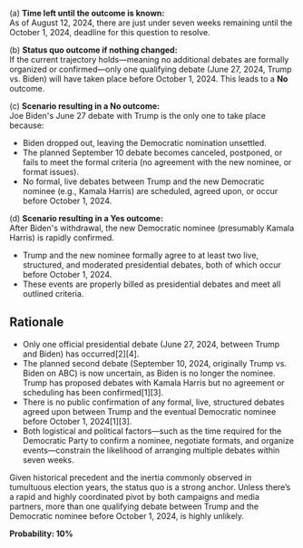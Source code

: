 (a) **Time left until the outcome is known:**  
As of August 12, 2024, there are just under seven weeks remaining until the October 1, 2024, deadline for this question to resolve.

(b) **Status quo outcome if nothing changed:**  
If the current trajectory holds—meaning no additional debates are formally organized or confirmed—only one qualifying debate (June 27, 2024, Trump vs. Biden) will have taken place before October 1, 2024. This leads to a **No** outcome.

(c) **Scenario resulting in a No outcome:**  
Joe Biden's June 27 debate with Trump is the only one to take place because:  
- Biden dropped out, leaving the Democratic nomination unsettled.
- The planned September 10 debate becomes canceled, postponed, or fails to meet the formal criteria (no agreement with the new nominee, or format issues).
- No formal, live debates between Trump and the new Democratic nominee (e.g., Kamala Harris) are scheduled, agreed upon, or occur before October 1, 2024.

(d) **Scenario resulting in a Yes outcome:**  
After Biden's withdrawal, the new Democratic nominee (presumably Kamala Harris) is rapidly confirmed.  
- Trump and the new nominee formally agree to at least two live, structured, and moderated presidential debates, both of which occur before October 1, 2024.
- These events are properly billed as presidential debates and meet all outlined criteria.

## Rationale

- Only one official presidential debate (June 27, 2024, between Trump and Biden) has occurred[2][4].
- The planned second debate (September 10, 2024, originally Trump vs. Biden on ABC) is now uncertain, as Biden is no longer the nominee. Trump has proposed debates with Kamala Harris but no agreement or scheduling has been confirmed[1][3].
- There is no public confirmation of any formal, live, structured debates agreed upon between Trump and the eventual Democratic nominee before October 1, 2024[1][3].
- Both logistical and political factors—such as the time required for the Democratic Party to confirm a nominee, negotiate formats, and organize events—constrain the likelihood of arranging multiple debates within seven weeks.

Given historical precedent and the inertia commonly observed in tumultuous election years, the status quo is a strong anchor. Unless there’s a rapid and highly coordinated pivot by both campaigns and media partners, more than one qualifying debate between Trump and the Democratic nominee before October 1, 2024, is highly unlikely.

**Probability: 10%**